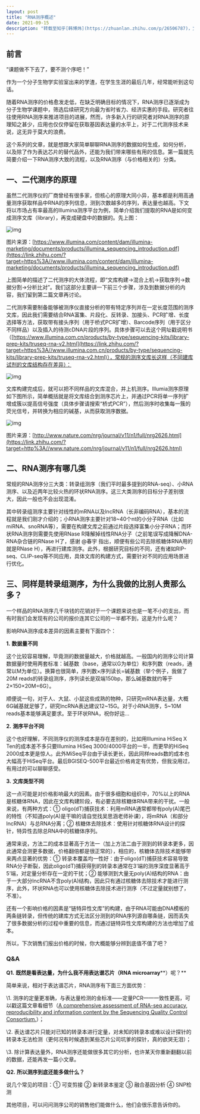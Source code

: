 ```yaml
---
layout: post
title: "RNA测序概述"
date: 2021-09-15 
description: "转载至知乎[韩博炜](https://zhuanlan.zhihu.com/p/26506787)，文章整理干货满满，收藏学习"
---
```


## 前言

“课题做不下去了，要不测个序吧！”

作为一个分子生物学实验室出来的学渣，在学生生涯的最后几年，经常能听到这句话。

随着RNA测序的价格愈发走低，在缺乏明确目标的情况下，RNA测序已逐渐成为分子生物学课题中，筛选后续研究方向最为省时省力、经济实惠的手段。研究者往往使用RNA测序来推进项目的进展，然而，许多新入行的研究者对RNA测序的原理知之甚少，应用也仅仅停留在获取基因表达量的水平上，对于二代测序技术来说，这无异于莫大的浪费。

这个系列的文章，就是想跟大家简单聊聊RNA测序的数据如何生成，如何分析，以及除了作为表达芯片的替代品外，还能为我们带来哪些有用的信息。第一篇就先简要介绍一下RNA测序大致的流程，以及RNA测序（与价格相关的）分类。

## 一、二代测序的原理

虽然二代测序仪的厂商曾经有很多家，但核心的原理大同小异，基本都是利用高通量测序获取样品中RNA的序列信息，测到次数越多的序列，表达量也越高。下文将以市场占有率最高的Illumina测序平台为例，简单介绍我们提取的RNA是如何变成测序文库（library），再变成硬盘中的数据的。先上图：

![img](https://i.loli.net/2021/09/15/PqRcoKxTka58HZM.png)

图片来源：[https://www.illumina.com/content/dam/illumina-marketing/documents/products/illumina_sequencing_introduction.pdf](https://link.zhihu.com/?target=https%3A//www.illumina.com/content/dam/illumina-marketing/documents/products/illumina_sequencing_introduction.pdf)

上图简单的描述了二代测序的大体流程，即“文库构建→混合上机→获取序列→数据分割→分析比对”。我们这部分主要讲一下前三个步骤，涉及到数据分析的内容，我们留到第二篇文章再讨论。

二代测序需要制备能够被测序仪直接分析的带有特定序列并在一定长度范围的测序文库，因此我们需要结合RNA富集、片段化、反转录、加接头、PCR扩增、长度选择等方法，获取带有接头序列（用于桥式PCR扩增）、Barcode序列（用于区分不同样品）以及插入的待测cDNA片段的序列。具体步骤可以去这个网址戳说明书（[https://www.illumina.com.cn/products/by-type/sequencing-kits/library-prep-kits/truseq-rna-v2.html](https://link.zhihu.com/?target=https%3A//www.illumina.com.cn/products/by-type/sequencing-kits/library-prep-kits/truseq-rna-v2.html)），常规的测序文库长这样（不同建库试剂的文库结构存在差异）：

![img](https://i.loli.net/2021/09/15/dRhnGkrE4FiNQTo.png)

文库构建完成后，就可以把不同样品的文库混合，并上机测序。Illumia测序原理如下图所示，简单概括就是将文库结合到测序芯片上，并通过PCR将单一序列扩增成簇以提高信号强度（具体步骤请搜索“桥式PCR”），然后测序时收集每一簇的荧光信号，并转换为相应的碱基，从而获取测序数据。

![img](https://i.loli.net/2021/09/15/lugsNC6wkViYQXd.png)

图片来源：[http://www.nature.com/nrg/journal/v11/n1/full/nrg2626.html](https://link.zhihu.com/?target=http%3A//www.nature.com/nrg/journal/v11/n1/full/nrg2626.html)

## 二、RNA测序有哪几类

常规的RNA测序分三大类：转录组测序（我们平时最多提到的RNA-seq）、小RNA测序、以及近两年比较火热的环状RNA测序。这三大类测序的目标分子差别很大，因此一般也不会出现混淆。

其中转录组测序主要针对线性的mRNA以及lncRNA（长非编码RNA），基本的流程就是我们刚才介绍的；小RNA测序主要针对18~40个nt的小分子RNA（比如miRNA、snoRNA等），需要在构建文库之前通过片段选择富集小分子RNA；而环状RNA测序则需要先使用RNase R降解掉线性RNA分子（之前笔误写成降解DNA-RNA杂合链的RNase H了，感谢 @春宇 指出，顺便有些公司去除核糖体RNA用的就是RNase H），再进行建库测序。此外，根据研究目标的不同，还有诸如RIP-seq、CLIP-seq等不同应用，具体文库的构建方式，需要针对不同的应用场景进行优化。

## 三、同样是转录组测序，为什么我做的比别人贵那么多？

一个样品的RNA测序几千块钱的花销对于一个课题来说也是一笔不小的支出，而有时我们会发现有的公司的报价连其它公司的一半都不到，这是为什么呢？

影响RNA测序成本差异的因素主要有下面四个：

**1.** **数据量不同**

这个比较容易理解，毕竟测的数据量越大，价格就越高。一般国内的测序公司计算数据量时使用两套标准：碱基数（base，通常以G为单位）和序列数（reads，通常以M为单位）。换算也很简单，序列数×序列读长=碱基数（举个例子，我做了20M reads的转录组测序，序列读长是双端150bp，那么碱基数就约等于2×150×20M=6G）。

顺便说一句，对于人、大鼠、小鼠这些成熟的物种，只研究mRNA表达量，大概6G碱基就足够了，研究lncRNA表达建议12~15G。对于小RNA测序，5~10M reads基本能够满足要求。至于环状RNA，祝你好运…

**2.** **测序平台不同**

这个也好理解，不同测序仪的测序成本是存在差别的，比如用Illumina HiSeq X Ten的成本差不多只要Illumina HiSeq 3000/4000平台的一半，而更早的HiSeq 2000成本更是惊人。此外MiSeq平台由于读长更长，因此同样reads数的成本也大幅高于HiSeq平台。最后BGISEQ-500平台最近价格肯定有优势，但我没用过，有用过的可以聊聊感受。

**3.** **文库类型不同**

这一点可能是对价格影响最大的因素。由于很多细胞和组织中，70%以上的RNA是核糖体RNA，因此在文库构建阶段，有必要去除核糖体RNA带来的干扰。一般来说，有两种方式：① oligo(dT)捕获技术：利用mRNA通常都带有poly(A)尾巴的特性（不知道poly(A)是干嘛的请自觉找吴思涵老师补课），将mRNA（和部分lncRNA）与总RNA分离；② 核糖体去除技术：使用针对核糖体RNA设计的探针，特异性去除总RNA中的核糖体序列。

通常来说，方法二的成本显著高于方法一（加上方法二由于测到的转录本更多，因此通常会测更多数据，价格翻倍都是很正常的），相应的，核糖体去除技术能够带来两点显著的优势：① 转录本覆盖均一性好：由于oligo(dT)捕获技术容易导致RNA分子断裂，因此oligo(dT)捕获得到的转录本通常在3’端的测序深度显著高于5’端，对定量分析存在一定的干扰；② 能够测到大量无poly(A)结构的RNA：由于一大部分lncRNA不含poly(A)结构，因此只有通过核糖体去除技术才能进行测序，此外，环状RNA也可以使用核糖体去除技术进行测序（不过定量就别想了，不准）。

还有一个影响价格的因素是“链特异性文库”的构建，由于RNA可能由DNA模板的两条链转录，但传统的建库方式无法区分测到的RNA序列源自哪条链，因而丢失了很多数据分析的过程中重要的信息，而通过链特异性文库构建的方法也增加了成本。

所以，下次销售们报出价格的时候，你大概能够分辨到底值不值了吧？

### Q&A

**Q1.** **既然是看表达量，为什么我不用表达谱芯片（RNA microarray****）呢？**

简单来说，相对于表达谱芯片，RNA测序有下面三方面优势：

\1. 测序的定量更准确，与表达量检测的金标准——定量PCR——一致性更高，可以戳这篇文章看细节（[A comprehensive assessment of RNA-seq accuracy, reproducibility and information content by the Sequencing Quality Control Consortium.](https://link.zhihu.com/?target=https%3A//www.ncbi.nlm.nih.gov/pubmed/25150838)）；

\2. 表达谱芯片只能对已知的转录本进行定量，对未知的转录本或难以设计探针的转录本无法检测（更何况有时候遇到某些芯片公司坑爹的探针，真的欲哭无泪）；

\3. 除计算表达量外，RNA测序还能做很多其它的分析，也许某天你重新翻翻以前的数据，还能再发一篇小文章。

**Q2.** **所以测序到底还能多做什么？**

说几个常见的项目：① 可变剪接 ② 新转录本鉴定 ③ 融合基因分析 ④ SNP检测

其他项目，可以问问测序公司的销售他们能做什么，他们会很乐意告诉你的。